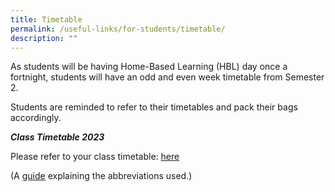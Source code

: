 ```yaml
---
title: Timetable
permalink: /useful-links/for-students/timetable/
description: ""
---
```

As students will be having Home-Based Learning (HBL) day once a fortnight, students will have an odd and even week timetable from Semester 2.

Students are reminded to refer to their timetables and pack their bags accordingly.

***Class Timetable 2023*** 

Please refer to your class timetable:
[here](/files/2023%20semester%202%20timetable%20for%20each%20class.pdf)



(A [guide](/files/Useful%20Links/For%20Students/Timetable%20Abbreviations%202021%20Sem%202.pdf) explaining the abbreviations used.)